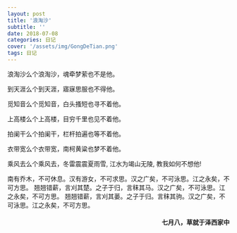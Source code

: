 ```yaml
---
layout: post
title: '浪淘沙'
subtitle: ''
date: 2018-07-08
categories: 日记 
cover: '/assets/img/GongDeTian.png'
tags: 日记
---
```

浪淘沙么个浪淘沙，魂牵梦萦也不是他。

到天涯么个到天涯，寤寐思服也不得他。

觅知音么个觅知音，白头搔短也寻不着他。

上高楼么个上高楼，目穷千里也见不着他。

拍阑干么个拍阑干，栏杆拍遍也等不着他。

衣带宽么个衣带宽，南柯黄粱也梦不着他。

乘风去么个乘风去，冬雷震震夏雨雪, 江水为竭山无陵, 教我如何不想他!

<p class='quote'>
南有乔木，不可休息。汉有游女，不可求思。汉之广矣，不可泳思。江之永矣，不可方思。
翘翘错薪，言刈其楚。之子于归，言秣其马。汉之广矣，不可泳思。江之永矣，不可方思。
翘翘错薪，言刈其蒌。之子于归。言秣其驹。汉之广矣，不可泳思。江之永矣，不可方思。
</p>

<h4 style='text-align:right'>七月八，草就于泽西家中</h4>
